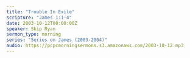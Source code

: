 ```yaml
---
title: "Trouble In Exile"
scripture: "James 1:1-4"
date: 2003-10-12T00:00:00Z
speaker: Skip Ryan
sermon_type: morning
series: "Series on James (2003-2004)"
audio: https://pcpcmorningsermons.s3.amazonaws.com/2003-10-12.mp3 
---
```



